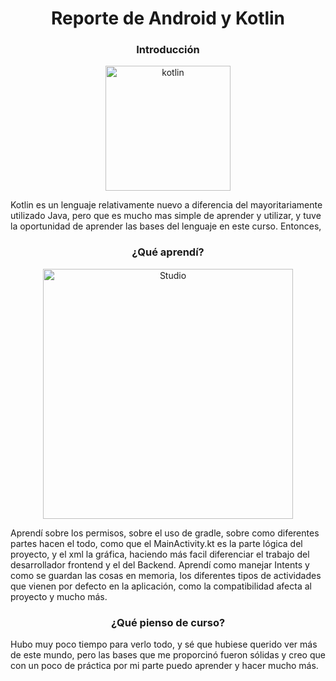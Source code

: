 <h1 align="center">Reporte de Android y Kotlin</h1>
<h3 align="center">Introducción</h3>

<div align="center">
    <img width="200px" height="auto" src="https://upload.wikimedia.org/wikipedia/commons/7/74/Kotlin-logo.svg" alt="kotlin"></img>
</div>

Kotlin es un lenguaje relativamente nuevo a diferencia del mayoritariamente utilizado Java, pero que es mucho mas simple de aprender y utilizar, y tuve la oportunidad de aprender las bases del lenguaje en este curso. Entonces,



<h3 align="center">¿Qué aprendí?</h3>
<div align="center">
    <img width="400px" height="auto" src="https://2.bp.blogspot.com/-cIsFD9wbK7A/XDzIhIKQ0GI/AAAAAAAAGqs/Xcnn_9EsYsARLWoxn1_rMX4nmzq3v0uIACLcBGAs/s1600/image1.png" alt="Studio"></img>
</div>

Aprendí sobre los permisos, sobre el uso de gradle, sobre como diferentes partes hacen el todo, como que el MainActivity.kt es la parte lógica del proyecto, y el xml la gráfica, haciendo más facil diferenciar el trabajo del desarrollador frontend y el del Backend. Aprendí como manejar Intents y como se guardan las cosas en memoria, los diferentes tipos de actividades que vienen por defecto en la aplicación, como la compatibilidad afecta al proyecto y mucho más.

<h3 align="center">¿Qué pienso de curso?</h3>

Hubo muy poco tiempo para verlo todo, y sé que hubiese querido ver más de este mundo, pero las bases que me proporcinó fueron sólidas y creo que con un poco de práctica por mi parte puedo aprender y hacer mucho más.

